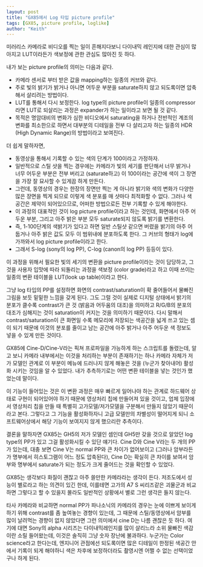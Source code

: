 ```yaml
---
layout: post
title: "GX85에서 Log 타입 picture profile"
tags: [GX85, picture profile, loglike]
author: "Keith"
---
```


미러리스 카메라로 비디오를 찍는 일이 흔해지다보니 다이내믹 레인지에 대한 관심이 많아지고 LUT이라든가 색보정에 관한 관심도 많아진 듯 하다.

내가 보는 picture profile의 의미는 다음과 같다. 

* 카메라 센서로 부터 받은 값을 mapping하는 일종의 커브와 같다.
* 주로 빛의 밝기가 밝거나 아니면 어두운 부분을 saturate하지 않고 되도록이면 압축해서 살리려는 방법이다. 
* LUT를 통해서 다시 보정한다. log type의 picture profile이 일종의 compressor라면 LUT로 되살리는 과정은 expander가 하는 일이라고 보면 될 것 같다.
* 목적은 명암대비의 변화가 심한 비디오에서 saturating을 하거나 전반적인 계조의 변화를 최소한으로 하면서 대부분의 디테일을 전부 다 살리고자 하는 일종의 HDR (High Dynamic Range)의 방법이라고 보여진다.

더 쉽게 말하자면, 
* 동영상을 통해서 기록할 수 있는 색의 단계가 100이라고 가정하자. 
* 일반적으로 스틸 샷을 찍는 경우에는 카메라가 빛의 세기를 판단해서 너무 밝거나 너무 어두운 부분은 전부 버리고 (saturate하고) 이 100이라는 공간에 색이 그 장면을 가장 잘 묘사할 수 있게끔 하게 만든다.
* 그런데, 동영상의 경우는 한장의 장면만 찍는 게 아니라 밝기와 색의 변화가 다양한 많은 장면을 찍게 되므로 이렇게 색 분포를 매 샷마다 최적화할 수 없다. 그러나 색공간은 제약이 되어있으므로, 어떠한 방법으로든 전부 기록할 수 있게 해야한다.
* 이 과정의 대표적인 것이 log picture profile이라고 하는 것인데, 화면에서 아주 어두운 부분, 그리고 아주 밝은 부분 모두 saturate되지 않도록 밝기를 변환한다. 
* 즉, 1-100단계의 색밝기가 있다고 하면 일반 스틸샷 같으면 버렸을 밝기의 아주 어둡거나 아주 밝은 값도 모두 이 범위내에 분포하도록 한다. 그 커브의 형태가 log에 가까와서 log picture profile이라고 한다.
* 그래서 S-log (sony의 log PP), C-log (canon의 log PP) 등등이 있다.

이 과정을 위해서 필요한 빛의 세기의 변환을 picture profile이라는 것이 담당하고, 그것을 사용자 입맛에 따라 되돌리는 과정을 색보정 (color grade)라고 하고 이때 쓰이는 일종의 변환 테이블을 LUT(look up table)이라고 한다.

그냥 log 타입의 PP를 설정하면 화면의 contrast/saturation이 확 줄어들어서 물빠진 그림을 보듯 밑밑한 느낌을 갖게 된다. 그도 그럴 것이 실제로 디지털 상태에서 밝기의 분포가 클수록 contrast가 큰 것 (밝음과 어두움의 대조)을 의미하고 R/G/B의 분포의 대조가 심해지는 것이 saturation이 커지는 것을 의미하기 때문이다. 다시 말해서 contrast/saturation이 큰 화면일 수록 메모리에 저장되는 색공간을 넓게 쓰고 있는 셈이 되기 때문에 이것의 분포를 줄이고 남는 공간에 아주 밝거나 아주 어두운 색 정보도 넣을 수 있게 만든 것이다.

GX85에 Cine-D/Cine-V라는 픽쳐 프로파일을 가능하게 하는 스크립트를 돌렸는데, 알고 보니 카메라 내부에서는 이것을 처리하는 부분이 존재하기는 하나 카메라 자체가 저가 모델인 관계로 이 부분이 메뉴에 드러나지 않게 해놓은 것을 (누군가 찾아내어) 활성화 시키는 것임을 알 수 있었다. 내가 추측하기로는 어떤 변환 테이블을 넣는 것인가 했었는데 말이다.

이 기능이 들어있는 것은 이 변환 과정은 매우 빠르게 일어나야 하는 관계로 하드웨어 상태로 구현이 되어있어야 하기 때문에 영상처리 칩에 만들어져 있을 것이고, 업체 입장에서 영상처리 칩을 만들 때 특별히 고가모델/저가모델을 구분해서 만들지 않았기 때문이라고 본다. 그렇다고 그 기능을 활성화하자니 고급 모델만의 차별성이 떨어지게 되니 소프트웨어상에서 해당 기능이 보여지지 않게 했으리란 추측이다. 

결론을 말하자면 GX85는 GH5의 저가 모델인 셈인데 GH5만 갖을 것으로 알았던 log type의 PP가 있고 그걸 활성화시킬 수 있단 얘기다. Cine D와 Cine V라는 두 개의 PP가 있는데, 대충 보면 Cine V는 normal PP와 큰 차이가 없어보이고 (그러나 암부라든가 명부에서 히스토그램이 어느 정도 압축된다), Cine D는 확실히 큰 차이를 보여서 암부와 명부에서 saturate가 되는 정도가 크게 줄어드는 것을 확인할 수 있었다.

GX85는 생각보다 화질이 괜찮고 아주 쓸만한 카메라라는 생각이 든다. 저조도에서 성능이 별로라고 하는 의견이 있긴 한데, 이를테면 고가의 A7 S 씨리즈같은 괴물군과 비교하면 그렇다고 할 수 있을지 몰라도 일반적인 상황에서 별로 그런 생각은 들지 않는다. 

타사 카메라와 비교하면 normal PP가 파나소닉의 카메라의 경우는 눈에 이쁘게 보이게 하기 위해 contrast를 좀 높여놓는 경향이 있는데, 그 때문에 스틸/동영상에서 암부를 많이 날려먹는 경향이 없지 않았다면 그런 의미에서 cine D는 나름 괜찮은 듯 하다. 여기에 대면 Sony의 alpha 시리즈는 다이내믹레인지를 많이 살리느라 소위 물빠진 색감 이란 소릴 들어왔는데, 이것은 솔직히 그냥 숫자 장난에 불과하다. 누군가는 Color science라고 한다는데, 엔지니어 관점에선 되도록이면 많은 디테일이 한정된 색공간 안에서 기록이 되게 해야하니 색은 차후에 보정하더라도 촬영시엔 어쩔 수 없는 선택이었구나 하게 된다.
